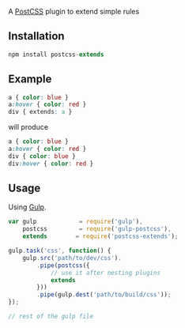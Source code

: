 A [PostCSS] plugin to extend simple rules

[PostCSS]: https://github.com/postcss/postcss
[Gulp]: https://github.com/gulpjs/gulp

## Installation

```js
npm install postcss-extends
```

## Example

```css
a { color: blue }
a:hover { color: red }
div { extends: a }
```

will produce

```css
a { color: blue }
a:hover { color: red }
div { color: blue }
div:hover { color: red }
```

## Usage

Using [Gulp].

```js
var gulp            = require('gulp'),
    postcss         = require('gulp-postcss'),
    extends        = require('postcss-extends');

gulp.task('css', function() {
    gulp.src('path/to/dev/css').
        .pipe(postcss({
            // use it after nesting plugins
            extends
        }))
        .pipe(gulp.dest('path/to/build/css'));
});

// rest of the gulp file
```
